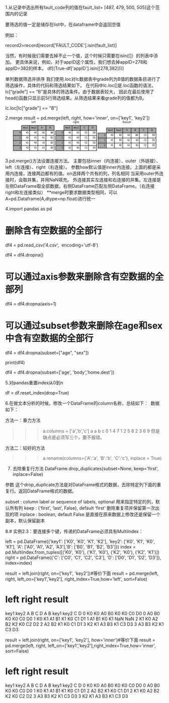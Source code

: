 1.从记录中选出所有fault_code列的值在fault_list= [487, 479, 500, 505]这个范围内的记录

要筛选的值一定是储存在list中，在dataframe中会返回空值

例如：

record2=record[record['FAULT_CODE'].isin(fault_list)]

当然，有时候我们需要去掉不止一个值，这个时候只需要在isin([]）的列表中添加。
更具体来说，例如，对于appID这个属性，我们想去掉appID=278和appID=382的样本。
df[(True-df['appID'].isin([278,382]))]

单列数据筛选并排序
我们使用.loc对lc数据表中grade列为B值的数据条目进行了筛选操作，具体的代码和筛选结果如下。
在代码中lc.loc[]是.loc函数的语法，lc[“grade”] == “B”是具体的筛选条件。由于数据表较大，
因此在最后使用了head()函数只显示前5行筛选结果。从筛选结果来看grade列的值都为B。

lc.loc[lc["grade"] == "B"]


2.merge
result = pd.merge(left, right, how='inner', on=['key1', 'key2'])
![image](https://github.com/jiaxingxx/numpy-pandas-txt/blob/master/merging_merge_on_key_inner.png)

3.pd.merge()方法设置连接方法。
主要包括inner（内连接）、outer（外链接）、left（左连接）、right（右连接）。
参数how默认值是inner内连接，上面的都是采用内连接，连接两边都有的值。on选择两个共有的列，列名相同
当采用outer外连接时，会取并集，并用NaN填充。
外连接其实左连接和右连接的并集。左连接是左侧DataFrame取全部数据，右侧DataFrame匹配左侧DataFrame。（右连接right和左连接类似）
**merge时要求数据类型相同，可以A=pd.Dataframe(A,dtype=np.float)进行统一

4.import pandas as pd

# 删除含有空数据的全部行

df4 = pd.read_csv('4.csv',  encoding='utf-8')

df4 = df4.dropna()

# 可以通过axis参数来删除含有空数据的全部列

df4 = df4.dropna(axis=1)

# 可以通过subset参数来删除在age和sex中含有空数据的全部行

df4 = df4.dropna(subset=["age", "sex"])

print(df4)

df4 = df4.dropna(subset=['age', 'body','home.dest'])


5.对pandas重置index从0到n

df = df.reset_index(drop=True)

6.在做文本分析的时候，修改一个DataFrame的column名称，总结如下： 
数据如下：

方法一：暴力方法
>>>a.columns = ['a','b','c']
>>>a
   a  b  c
0  1  4  7
1  2  5  8
2  3  6  9
但是缺点是必须写三个，要不报错。

方法二：较好的方法
>>>a.rename(columns={'A':'a', 'B':'b', 'C':'c'}, inplace = True)

7. 去除重复行方法
DataFrame.drop_duplicates(subset=None, keep='first', inplace=False)

参数
这个drop_duplicate方法是对DataFrame格式的数据，去除特定列下面的重复行。返回DataFrame格式的数据。

subset : column label or sequence of labels, optional 
用来指定特定的列，默认所有列
keep : {‘first’, ‘last’, False}, default ‘first’ 
删除重复项并保留第一次出现的项
inplace : boolean, default False 
是直接在原来数据上修改还是保留一个副本，默认保留副本



8.# 实例2.3：要连接多个键，传递的DataFrame必须具有MultiIndex：
 
left = pd.DataFrame({'key1': ['K0', 'K0', 'K1', 'K2'], 'key2': ['K0', 'K1', 'K0', 'K1'],
                                  'A': ['A0', 'A1', 'A2', 'A3'],'B': ['B0', 'B1', 'B2', 'B3']})
index = pd.MultiIndex.from_tuples([('K0', 'K0'), ('K1', 'K0'), ('K2', 'K0'), ('K2', 'K1')])
right = pd.DataFrame({'C': ['C0', 'C1', 'C2', 'C3'], 'D': ['D0', 'D1', 'D2', 'D3']}, index=index)
    
result = left.join(right, on=['key1', 'key2'])#等价下面
result = pd.merge(left, right, left_on=['key1','key2'], right_index=True,how='left', sort=False)
    
# left                   right                     result
  key1 key2   A   B              C   D          A   B key1 key2    C   D
0   K0   K0  A0  B0      K0 K0  C0  D0      0  A0  B0   K0   K0   C0   D0
1   K0   K1  A1  B1      K1 K0  C1  D1      1  A1  B1   K0   K1  NaN   NaN
2   K1   K0  A2  B2      K2 K0  C2  D2      2  A2  B2   K1   K0   C1   D1
3   K2   K1  A3  B3         K1  C3  D3      3  A3  B3   K2   K1   C3   D3
    
result = left.join(right, on=['key1', 'key2'], how='inner')#等价下面
result = pd.merge(left, right, left_on=['key1','key2'],right_index=True,how='inner', sort=False)
    
# left                   right              result
  key1 key2   A   B              C   D         A   B key1 key2   C   D
0   K0   K0  A0  B0      K0 K0  C0  D0      0  A0  B0   K0   K0  C0  D0
1   K0   K1  A1  B1      K1 K0  C1  D1      2  A2  B2   K1   K0  C1  D1
2   K1   K0  A2  B2      K2 K0  C2  D2      3  A3  B3   K2   K1  C3  D3
3   K2   K1  A3  B3         K1  C3  D3
